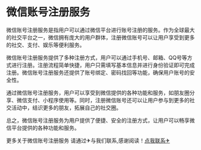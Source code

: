 # 微信账号注册服务

微信账号注册服务是指用户可以通过微信平台进行账号注册的服务。作为全球最大的社交平台之一，微信拥有庞大的用户群体，注册微信账号可以让用户享受到更多的社交、支付、娱乐等便利服务。

微信账号注册服务提供了多种注册方式，用户可以通过手机号、邮箱、QQ号等方式进行注册。注册流程简单快捷，用户只需填写基本信息并进行身份验证即可完成注册。微信账号注册服务还提供了账号绑定、密码找回等功能，确保用户账号的安全性。

通过微信账号注册服务，用户可以享受到微信提供的各种功能和服务，如朋友圈分享、微信支付、小程序使用等。同时，注册微信账号还可以让用户参与到更多的社交活动中，结识更多的朋友，拓展自己的社交圈。

总之，微信账号注册服务为用户提供了便捷、安全的注册方式，让用户可以畅享微信平台提供的各种功能和服务。

更多关于微信账号注册服务 请通过✈与我们联系,感谢阅读！[点我联系✈](https://auth.G208.com)